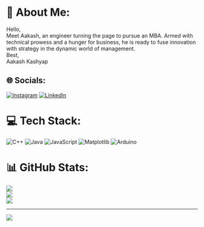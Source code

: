 # 💫 About Me:
Hello,<br>Meet Aakash, an engineer turning the page to pursue an MBA. Armed with technical prowess and a hunger for business, he is ready to fuse innovation with strategy in the dynamic world of management.<br>Best,<br>Aakash Kashyap<br>


## 🌐 Socials:
[![Instagram](https://img.shields.io/badge/Instagram-%23E4405F.svg?logo=Instagram&logoColor=white)](https://instagram.com/aakash02_10) [![LinkedIn](https://img.shields.io/badge/LinkedIn-%230077B5.svg?logo=linkedin&logoColor=white)](https://linkedin.com/in/aakash0210) 

# 💻 Tech Stack:
![C++](https://img.shields.io/badge/c++-%2300599C.svg?style=for-the-badge&logo=c%2B%2B&logoColor=white) ![Java](https://img.shields.io/badge/java-%23ED8B00.svg?style=for-the-badge&logo=openjdk&logoColor=white) ![JavaScript](https://img.shields.io/badge/javascript-%23323330.svg?style=for-the-badge&logo=javascript&logoColor=%23F7DF1E) ![Matplotlib](https://img.shields.io/badge/Matplotlib-%23ffffff.svg?style=for-the-badge&logo=Matplotlib&logoColor=black) ![Arduino](https://img.shields.io/badge/-Arduino-00979D?style=for-the-badge&logo=Arduino&logoColor=white)
# 📊 GitHub Stats:
![](https://github-readme-stats.vercel.app/api?username=AakashK02&theme=dark&hide_border=false&include_all_commits=true&count_private=false)<br/>
![](https://github-readme-streak-stats.herokuapp.com/?user=AakashK02&theme=dark&hide_border=false)<br/>
![](https://github-readme-stats.vercel.app/api/top-langs/?username=AakashK02&theme=dark&hide_border=false&include_all_commits=true&count_private=false&layout=compact)

---
[![](https://visitcount.itsvg.in/api?id=AakashK02&icon=0&color=0)](https://visitcount.itsvg.in)

<!-- Proudly created with GPRM ( https://gprm.itsvg.in ) -->